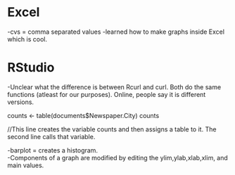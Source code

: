 # Excel #
-cvs = comma separated values
-learned how to make graphs inside Excel which is cool.


# RStudio #

-Unclear what the difference is between Rcurl and curl.  Both do the same functions (atleast for our purposes).  Online, people say it is different versions.

counts <- table(documents$Newspaper.City)
counts

//This line creates the variable counts and then assigns a table to it. The second line calls that variable.

-barplot = creates a histogram.  
-Components of a graph are modified by editing the ylim,ylab,xlab,xlim, and main values.
